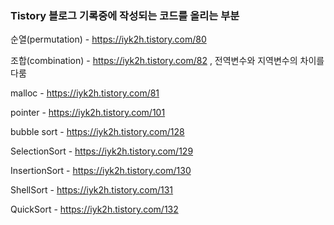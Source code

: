 ### Tistory 블로그 기록중에 작성되는 코드를 올리는 부분

순열(permutation) - https://iyk2h.tistory.com/80

조합(combination) - https://iyk2h.tistory.com/82 , 전역변수와 지역변수의 차이를 다룸

malloc - https://iyk2h.tistory.com/81

pointer - https://iyk2h.tistory.com/101

bubble sort - https://iyk2h.tistory.com/128

SelectionSort - https://iyk2h.tistory.com/129

InsertionSort - https://iyk2h.tistory.com/130

ShellSort - https://iyk2h.tistory.com/131

QuickSort - https://iyk2h.tistory.com/132
